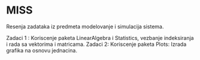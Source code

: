 # MISS
Resenja zadataka iz predmeta modelovanje i simulacija sistema.

Zadaci 1 : Koriscenje paketa LinearAlgebra i Statistics, vezbanje indeksiranja i rada sa vektorima i matricama.
Zadaci 2: Koriscenje paketa Plots: Izrada grafika na osnovu jednacina.
